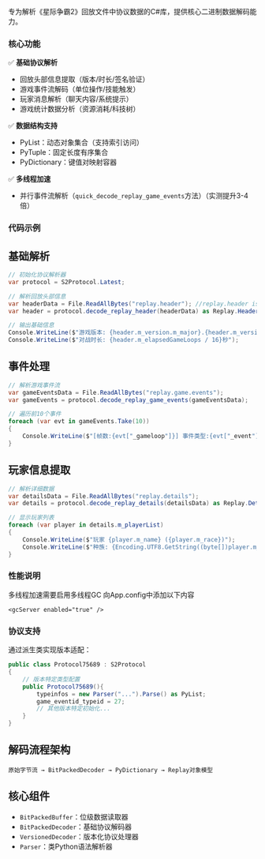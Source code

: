﻿
专为解析《星际争霸2》回放文件中协议数据的C#库，提供核心二进制数据解码能力。

### 核心功能

✅ **基础协议解析**
- 回放头部信息提取（版本/时长/签名验证）
- 游戏事件流解码（单位操作/技能触发）
- 玩家消息解析（聊天内容/系统提示）
- 游戏统计数据分析（资源消耗/科技树）

✅ **数据结构支持**
- PyList：动态对象集合（支持索引访问）
- PyTuple：固定长度有序集合
- PyDictionary：键值对映射容器

✅ **多线程加速**
- 并行事件流解析（`quick_decode_replay_game_events`方法）（实测提升3-4倍）

### 代码示例

## 基础解析

```csharp
// 初始化协议解析器
var protocol = S2Protocol.Latest;

// 解析回放头部信息
var headerData = File.ReadAllBytes("replay.header"); //replay.header is SFileMpqUserData in SFileGetFileInfo
var header = protocol.decode_replay_header(headerData) as Replay.Header;

// 输出基础信息
Console.WriteLine($"游戏版本: {header.m_version.m_major}.{header.m_version.m_minor}");
Console.WriteLine($"对战时长: {header.m_elapsedGameLoops / 16}秒");
```

## 事件处理
```csharp
// 解析游戏事件流
var gameEventsData = File.ReadAllBytes("replay.game.events");
var gameEvents = protocol.decode_replay_game_events(gameEventsData);

// 遍历前10个事件
foreach (var evt in gameEvents.Take(10)) 
{
    Console.WriteLine($"[帧数:{evt["_gameloop"]}] 事件类型:{evt["_event"]}");
}
```

## 玩家信息提取
```csharp
// 解析详细数据
var detailsData = File.ReadAllBytes("replay.details");
var details = protocol.decode_replay_details(detailsData) as Replay.Details;

// 显示玩家列表
foreach (var player in details.m_playerList)
{
    Console.WriteLine($"玩家 {player.m_name} ({player.m_race})");
    Console.WriteLine($"种族: {Encoding.UTF8.GetString((byte[])player.m_race)}");
}
```

### 性能说明
多线程加速需要启用多线程GC
向App.config中添加以下内容
```
<gcServer enabled="true" />
```

### 协议支持

通过派生类实现版本适配：
```csharp
public class Protocol75689 : S2Protocol
{
    // 版本特定类型配置
    public Protocol75689(){
        typeinfos = new Parser("...").Parse() as PyList;
        game_eventid_typeid = 27;
        // 其他版本特定初始化...
    }
}
```

## 解码流程架构
```
原始字节流 → BitPackedDecoder → PyDictionary → Replay对象模型
```

## 核心组件
- `BitPackedBuffer`：位级数据读取器
- `BitPackedDecoder`：基础协议解码器
- `VersionedDecoder`：版本化协议处理器
- `Parser`：类Python语法解析器